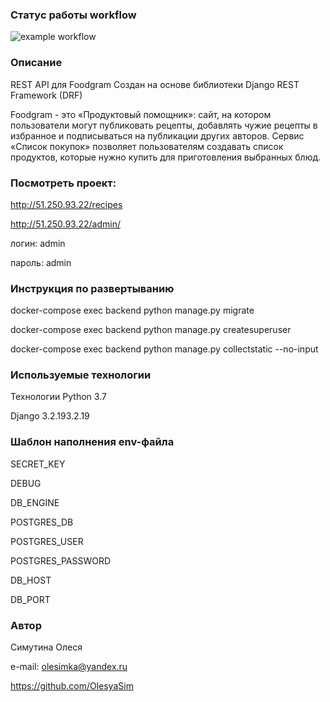 ### Статус работы workflow
![example workflow](https://github.com/OlesyaSim/foodgram-project-react/actions/workflows/foodgram-project-react.yml/badge.svg)

### Описание
REST API для  Foodgram Создан на основе библиотеки Django REST Framework (DRF)

Foodgram - это «Продуктовый помощник»: сайт, на котором пользователи могут публиковать рецепты, добавлять чужие рецепты в избранное и подписываться на публикации других авторов. Сервис «Список покупок» позволяет пользователям создавать список продуктов, которые нужно купить для приготовления выбранных блюд. 

### Посмотреть проект: 
http://51.250.93.22/recipes

http://51.250.93.22/admin/

логин: admin

пароль: admin

### Инструкция по развертыванию
docker-compose exec backend python manage.py migrate 

docker-compose exec backend python manage.py createsuperuser

docker-compose exec backend python manage.py collectstatic --no-input 

### Используемые технологии

Технологии Python 3.7

Django 3.2.193.2.19 


### Шаблон наполнения env-файла
SECRET_KEY

DEBUG

DB_ENGINE

POSTGRES_DB

POSTGRES_USER

POSTGRES_PASSWORD

DB_HOST

DB_PORT

### Автор
Симутина Олеся

e-mail: olesimka@yandex.ru

https://github.com/OlesyaSim




